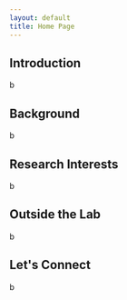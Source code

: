 ```yaml
---
layout: default
title: Home Page
---
```


## Introduction
b

## Background
b  

## Research Interests
b

## Outside the Lab
b

## Let's Connect
b
